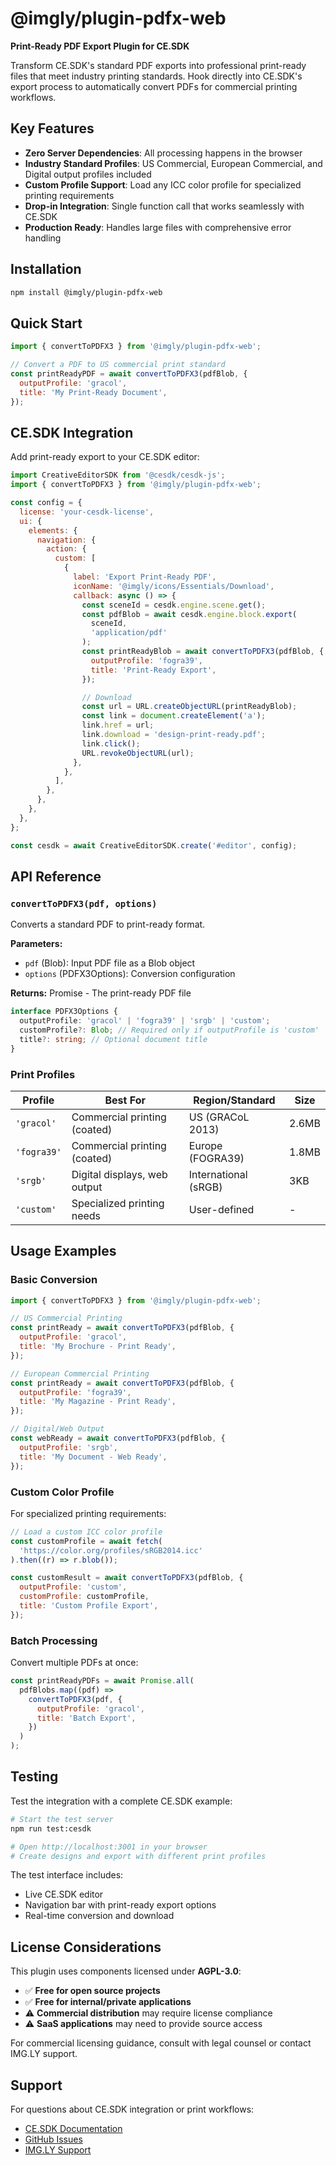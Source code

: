 # @imgly/plugin-pdfx-web

**Print-Ready PDF Export Plugin for CE.SDK**

Transform CE.SDK's standard PDF exports into professional print-ready files that meet industry printing standards. Hook directly into CE.SDK's export process to automatically convert PDFs for commercial printing workflows.

## Key Features

- **Zero Server Dependencies**: All processing happens in the browser
- **Industry Standard Profiles**: US Commercial, European Commercial, and Digital output profiles included
- **Custom Profile Support**: Load any ICC color profile for specialized printing requirements
- **Drop-in Integration**: Single function call that works seamlessly with CE.SDK
- **Production Ready**: Handles large files with comprehensive error handling

## Installation

```bash
npm install @imgly/plugin-pdfx-web
```

## Quick Start

```javascript
import { convertToPDFX3 } from '@imgly/plugin-pdfx-web';

// Convert a PDF to US commercial print standard
const printReadyPDF = await convertToPDFX3(pdfBlob, {
  outputProfile: 'gracol',
  title: 'My Print-Ready Document',
});
```

## CE.SDK Integration

Add print-ready export to your CE.SDK editor:

```javascript
import CreativeEditorSDK from '@cesdk/cesdk-js';
import { convertToPDFX3 } from '@imgly/plugin-pdfx-web';

const config = {
  license: 'your-cesdk-license',
  ui: {
    elements: {
      navigation: {
        action: {
          custom: [
            {
              label: 'Export Print-Ready PDF',
              iconName: '@imgly/icons/Essentials/Download',
              callback: async () => {
                const sceneId = cesdk.engine.scene.get();
                const pdfBlob = await cesdk.engine.block.export(
                  sceneId,
                  'application/pdf'
                );
                const printReadyBlob = await convertToPDFX3(pdfBlob, {
                  outputProfile: 'fogra39',
                  title: 'Print-Ready Export',
                });

                // Download
                const url = URL.createObjectURL(printReadyBlob);
                const link = document.createElement('a');
                link.href = url;
                link.download = 'design-print-ready.pdf';
                link.click();
                URL.revokeObjectURL(url);
              },
            },
          ],
        },
      },
    },
  },
};

const cesdk = await CreativeEditorSDK.create('#editor', config);
```

## API Reference

### `convertToPDFX3(pdf, options)`

Converts a standard PDF to print-ready format.

**Parameters:**

- `pdf` (Blob): Input PDF file as a Blob object
- `options` (PDFX3Options): Conversion configuration

**Returns:** Promise<Blob> - The print-ready PDF file

```typescript
interface PDFX3Options {
  outputProfile: 'gracol' | 'fogra39' | 'srgb' | 'custom';
  customProfile?: Blob; // Required only if outputProfile is 'custom'
  title?: string; // Optional document title
}
```

### Print Profiles

| Profile     | Best For                     | Region/Standard      | Size  |
| ----------- | ---------------------------- | -------------------- | ----- |
| `'gracol'`  | Commercial printing (coated) | US (GRACoL 2013)     | 2.6MB |
| `'fogra39'` | Commercial printing (coated) | Europe (FOGRA39)     | 1.8MB |
| `'srgb'`    | Digital displays, web output | International (sRGB) | 3KB   |
| `'custom'`  | Specialized printing needs   | User-defined         | -     |

## Usage Examples

### Basic Conversion

```javascript
import { convertToPDFX3 } from '@imgly/plugin-pdfx-web';

// US Commercial Printing
const printReady = await convertToPDFX3(pdfBlob, {
  outputProfile: 'gracol',
  title: 'My Brochure - Print Ready',
});

// European Commercial Printing
const printReady = await convertToPDFX3(pdfBlob, {
  outputProfile: 'fogra39',
  title: 'My Magazine - Print Ready',
});

// Digital/Web Output
const webReady = await convertToPDFX3(pdfBlob, {
  outputProfile: 'srgb',
  title: 'My Document - Web Ready',
});
```

### Custom Color Profile

For specialized printing requirements:

```javascript
// Load a custom ICC color profile
const customProfile = await fetch(
  'https://color.org/profiles/sRGB2014.icc'
).then((r) => r.blob());

const customResult = await convertToPDFX3(pdfBlob, {
  outputProfile: 'custom',
  customProfile: customProfile,
  title: 'Custom Profile Export',
});
```

### Batch Processing

Convert multiple PDFs at once:

```javascript
const printReadyPDFs = await Promise.all(
  pdfBlobs.map((pdf) =>
    convertToPDFX3(pdf, {
      outputProfile: 'gracol',
      title: 'Batch Export',
    })
  )
);
```

## Testing

Test the integration with a complete CE.SDK example:

```bash
# Start the test server
npm run test:cesdk

# Open http://localhost:3001 in your browser
# Create designs and export with different print profiles
```

The test interface includes:

- Live CE.SDK editor
- Navigation bar with print-ready export options
- Real-time conversion and download

## License Considerations

This plugin uses components licensed under **AGPL-3.0**:

- ✅ **Free for open source projects**
- ✅ **Free for internal/private applications**
- ⚠️ **Commercial distribution** may require license compliance
- ⚠️ **SaaS applications** may need to provide source access

For commercial licensing guidance, consult with legal counsel or contact IMG.LY support.

## Support

For questions about CE.SDK integration or print workflows:

- [CE.SDK Documentation](https://img.ly/docs)
- [GitHub Issues](https://github.com/imgly/plugins/issues)
- [IMG.LY Support](https://img.ly/support)
